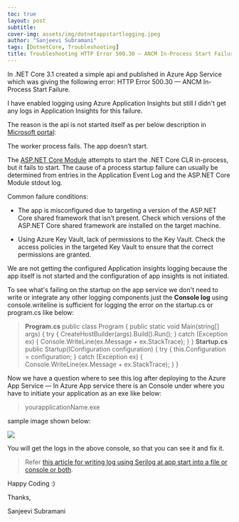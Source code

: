 ```yaml
---
toc: true
layout: post
subtitle: 
cover-img: assets/img/dotnetappstartlogging.jpeg
author: "Sanjeevi Subramani"
tags: [DotnetCore, Troubleshooting]
title: Troubleshooting HTTP Error 500.30 — ANCM In-Process Start Failure for .NET core App deployed in Azure App service using logging
---
```


In .NET Core 3.1 created a simple api and published in Azure App Service which was giving the following error: HTTP Error 500.30 — ANCM In-Process Start Failure.

I have enabled logging using Azure Application Insights but still I didn't get any logs in Application Insights for this failure.

The reason is the api is not started itself as per below description in [Microsoft portal](https://docs.microsoft.com/en-us/aspnet/core/test/troubleshoot-azure-iis?view=aspnetcore-3.1#50030-in-process-startup-failure):

The worker process fails. The app doesn’t start.

The [ASP.NET Core Module](https://docs.microsoft.com/en-us/aspnet/core/host-and-deploy/aspnet-core-module?view=aspnetcore-3.1) attempts to start the .NET Core CLR in-process, but it fails to start. The cause of a process startup failure can usually be determined from entries in the Application Event Log and the ASP.NET Core Module stdout log.

Common failure conditions:

* The app is misconfigured due to targeting a version of the ASP.NET Core shared framework that isn’t present. Check which versions of the ASP.NET Core shared framework are installed on the target machine.

* Using Azure Key Vault, lack of permissions to the Key Vault. Check the access policies in the targeted Key Vault to ensure that the correct permissions are granted.

We are not getting the configured Application insights logging because the app itself is not started and the configuration of app insights is not initiated.

To see what's failing on the startup on the app service we don't need to write or integrate any other logging components just the **Console log** using console.writeline is sufficient for logging the error on the startup.cs or program.cs like below:
>  **Program.cs**
>  public class Program
 {
 public static void Main(string[] args)
 {
 try
 {
 CreateHostBuilder(args).Build().Run();
 }
 catch (Exception ex)
 {
 Console.WriteLine(ex.Message + ex.StackTrace);
 }
 }
>  **Startup.cs**
>  public Startup(IConfiguration configuration)
 {
 try
 {
 this.Configuration = configuration;
 }
 catch (Exception ex)
 {
 Console.WriteLine(ex.Message + ex.StackTrace);
 }
 }

Now we have a question where to see this log after deploying to the Azure App Service — In Azure App service there is an Console under where you have to initiate your application as an exe like below:
>  yourapplicationName.exe

sample image shown below:

![](https://cdn-images-1.medium.com/max/3754/1*XIltjrO4HPSX621O9cXNuQ.png)

You will get the logs in the above console, so that you can see it and fix it.
>  Refer [this article for writing log using Serilog at app start into a file or console or both](https://medium.com/@ssanjeevi.ss/troubleshooting-by-writing-logs-at-the-application-start-for-net-core-app-using-serilog-14a1914701af).

Happy Coding :)

Thanks,

Sanjeevi Subramani
